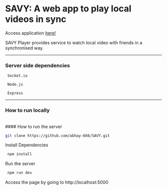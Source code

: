# SAVY: A web app to play local videos in sync
Access application [here!](https://savy-player.herokuapp.com/)

SAVY Player provides service to watch local video with friends in a synchronised way.

---

### Server side dependencies
```
 Socket.io

 Node.js

 Express
```
---

### How to run locally
<br>
#### How to run the server

```bash
git clone https://github.com/abhay-666/SAVY.git
```

Install Dependencies
```bash
 npm install
```

Run the server
```bash
 npm run dev
```
Access the page by going to http://localhost:5000
